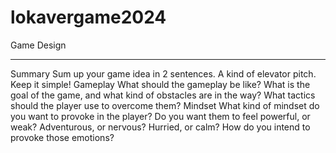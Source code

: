 # lokavergame2024

Game Design
________________________________________
Summary
	Sum up your game idea in 2 sentences. A kind of elevator pitch. Keep it simple!
Gameplay
	What should the gameplay be like? What is the goal of the game, and what kind of obstacles are in the way? What tactics should the player use to overcome them?
Mindset
	What kind of mindset do you want to provoke in the player? Do you want them to feel powerful, or weak? Adventurous, or nervous? Hurried, or calm? How do you intend to provoke those emotions?

